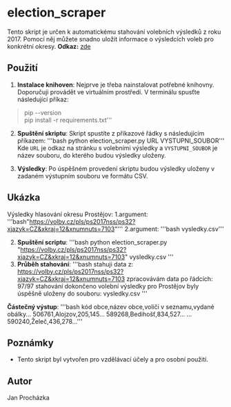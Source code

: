 # election_scraper

Tento skript je určen k automatickému stahování volebních výsledků z roku 2017. Pomocí něj můžete snadno uložit informace o výsledcích voleb pro konkrétní okresy.
**Odkaz:** [zde](https://volby.cz/pls/ps2017nss/ps3?xjazyk=CZ)

## Použití
1. **Instalace knihoven**: Nejprve je třeba nainstalovat potřebné knihovny. Doporučuji provádět ve virtuálním prostředí. V terminálu spusťte následující příkaz:
  >pip --version                      
   pip install -r requirements.txt'''

2. **Spuštění skriptu**: Skript spustíte z příkazové řádky s následujícím příkazem:
'''bash
python election_scraper.py URL VYSTUPNI_SOUBOR'''
Kde `URL` je odkaz na stránku s volebními výsledky a `VYSTUPNI_SOUBOR` je název souboru, do kterého budou výsledky uloženy.

3. **Výsledky**: Po úspěšném provedení skriptu budou výsledky uloženy v zadaném výstupním souboru ve formátu CSV.

## Ukázka
Výsledky hlasování okresu Prostějov:
  1.argument: '''bash"https://volby.cz/pls/ps2017nss/ps32?xjazyk=CZ&xkraj=12&xnumnuts=7103"'''
  2.argument: '''bash vysledky.csv'''

2. **Spuštění scriptu**:
'''bash
python election_scraper.py "https://volby.cz/pls/ps2017nss/ps32?xjazyk=CZ&xkraj=12&xnumnuts=7103" vysledky.csv
'''
3. **Průběh stahování**:
'''bash stahuji data z: https://volby.cz/pls/ps2017nss/ps32?xjazyk=CZ&xkraj=12&xnumnuts=7103
zpracovávám data po řádcích: 97/97
stahování dokončeno
volební výsledky pro Prostějov byly úspěšně uloženy do souboru: vysledky.csv '''

**Částečný výstup**:
'''bash kód obce,název obce,voliči v seznamu,vydané obálky...
506761,Alojzov,205,145...
589268,Bedihošť,834,527...
...
590240,Želeč,436,278...'''

## Poznámky
- Tento skript byl vytvořen pro vzdělávací účely a pro osobní použití.

## Autor
Jan Procházka




